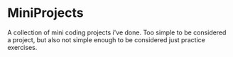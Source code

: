 # MiniProjects
A collection of mini coding projects i've done. Too simple to be considered a project, but also not simple enough to be considered just practice exercises. 
